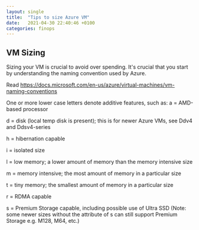 ```yaml
---
layout: single
title:  "Tips to size Azure VM"
date:   2021-04-30 22:40:46 +0100
categories: finops
---
```


## VM Sizing

Sizing your VM is crucial to avoid over spending. It's crucial that you start by understanding the naming convention used by Azure.

Read <https://docs.microsoft.com/en-us/azure/virtual-machines/vm-naming-conventions>

One or more lower case letters denote additive features, such as:
a = AMD-based processor

d = disk (local temp disk is present); this is for newer Azure VMs, see Ddv4 and Ddsv4-series

h = hibernation capable

i = isolated size

l = low memory; a lower amount of memory than the memory intensive size

m = memory intensive; the most amount of memory in a particular size

t = tiny memory; the smallest amount of memory in a particular size

r = RDMA capable

s = Premium Storage capable, including possible use of Ultra SSD (Note: some newer sizes without the attribute of s can still support Premium Storage e.g. M128, M64, etc.)

